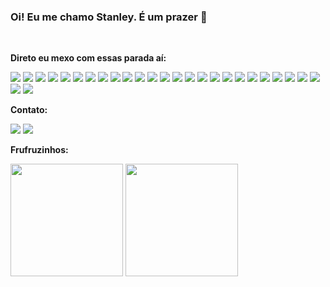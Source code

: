 ### Oi! Eu me chamo Stanley. É um prazer 👋

<br />

**Direto eu mexo com essas parada aí:**
<p align="left">
<img src="https://img.shields.io/badge/typescript-BD93F9?logo=typescript&style=for-the-badge&logoColor=F2F2F2"/>
<img src="https://img.shields.io/badge/github-282A36?logo=github&style=for-the-badge&logoColor=F2F2F2"/>
<img src="https://img.shields.io/badge/react%20native-282A36?logo=react&style=for-the-badge&logoColor=F2F2F2"/>
<img src="https://img.shields.io/badge/visual%20studio%20code-282A36?logo=visual%20studio%20code&style=for-the-badge&logoColor=F2F2F2"/>
<img src="https://img.shields.io/badge/sass-282A36?logo=sass&style=for-the-badge&logoColor=F2F2F2"/>
<img src="https://img.shields.io/badge/shell%20script-282A36?logo=gnu+bash&style=for-the-badge&logoColor=F2F2F2"/>
<img src="https://img.shields.io/badge/react-BD93F9?logo=react&style=for-the-badge&logoColor=F2F2F2"/>
<img src="https://img.shields.io/badge/javascript-BD93F9?logo=javascript&style=for-the-badge&logoColor=F2F2F2"/>
<img src="https://img.shields.io/badge/express.js-282A36?logo=express&style=for-the-badge&logoColor=F2F2F2"/>
<img src="https://img.shields.io/badge/markdown-282A36?logo=markdown&style=for-the-badge&logoColor=F2F2F2"/>
<img src="https://img.shields.io/badge/python-282A36?logo=python&style=for-the-badge&logoColor=F2F2F2"/>
<img src="https://img.shields.io/badge/tailwindcss-BD93F9?logo=tailwindcss&style=for-the-badge&logoColor=F2F2F2"/>
<img src="https://img.shields.io/badge/jest-282A36?logo=jest&style=for-the-badge&logoColor=F2F2F2"/>
<img src="https://img.shields.io/badge/git-BD93F9?logo=git&style=for-the-badge&logoColor=F2F2F2"/>
<img src="https://img.shields.io/badge/vercel-282A36?logo=vercel&style=for-the-badge&logoColor=F2F2F2"/>
<img src="https://img.shields.io/badge/styled%20components-282A36?logo=styled%20components&style=for-the-badge&logoColor=F2F2F2"/>
<img src="https://img.shields.io/badge/mongodb-BD93F9?logo=mongodb&style=for-the-badge&logoColor=F2F2F2"/>
<img src="https://img.shields.io/badge/node.js-BD93F9?logo=node.js&style=for-the-badge&logoColor=F2F2F2"/>
<img src="https://img.shields.io/badge/github%20actions-282A36?logo=github%20actions&style=for-the-badge&logoColor=F2F2F2"/>
<img src="https://img.shields.io/badge/css3-282A36?logo=css3&style=for-the-badge&logoColor=F2F2F2"/>
<img src="https://img.shields.io/badge/docker-BD93F9?logo=docker&style=for-the-badge&logoColor=F2F2F2"/>
<img src="https://img.shields.io/badge/firebase-282A36?logo=firebase&style=for-the-badge&logoColor=F2F2F2"/>
<img src="https://img.shields.io/badge/figma-282A36?logo=figma&style=for-the-badge&logoColor=F2F2F2"/>
<img src="https://img.shields.io/badge/html5-282A36?logo=html5&style=for-the-badge&logoColor=F2F2F2"/>
<img src="https://img.shields.io/badge/nestjs-BD93F9?logo=nestjs&style=for-the-badge&logoColor=F2F2F2"/>
<img src="https://img.shields.io/badge/nx-282A36?logo=nx&style=for-the-badge&logoColor=F2F2F2"/>
<img src="https://img.shields.io/badge/nginx-282A36?logo=nginx&style=for-the-badge&logoColor=F2F2F2"/>
</p>

**Contato:**

<a href="https://linkedin.com/in/stanley-filipe-neiva-298465164"><img src="https://img.shields.io/badge/linkedin-282A36?style=for-the-badge&logoColor=F2F2F2&logo=linkedin"/></a>
<a href="mailto:stanley92filipe@gmail.com@gmail.com"><img src="https://img.shields.io/badge/email-282A36?logo=gmail&style=for-the-badge&logoColor=F2F2F2"/></a>

**Frufruzinhos:**
<p align="left">
  <img height="180em" src="https://github-readme-stats.vercel.app/api?username=stanlino&theme=tokyonight&text_color=FFFFFF&title_color=FFFFFF" />
  <img height="180em" src="https://github-readme-stats.vercel.app/api/top-langs/?username=stanlino&layout=compact&langs_count=7&theme=tokyonight&text_color=FFFFFF&title_color=FFFFFF"/>
</p>
